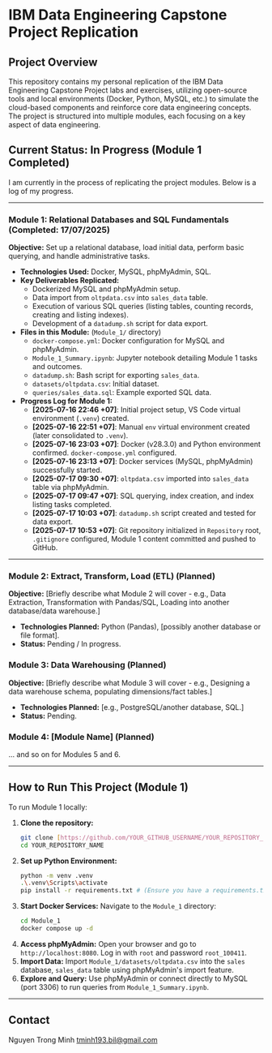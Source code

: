 # IBM Data Engineering Capstone Project Replication

## Project Overview
This repository contains my personal replication of the IBM Data Engineering Capstone Project labs and exercises, utilizing open-source tools and local environments (Docker, Python, MySQL, etc.) to simulate the cloud-based components and reinforce core data engineering concepts. The project is structured into multiple modules, each focusing on a key aspect of data engineering.

## Current Status: In Progress (Module 1 Completed)

I am currently in the process of replicating the project modules. Below is a log of my progress.

---

### Module 1: Relational Databases and SQL Fundamentals (Completed: 17/07/2025)
**Objective:** Set up a relational database, load initial data, perform basic querying, and handle administrative tasks.
* **Technologies Used:** Docker, MySQL, phpMyAdmin, SQL.
* **Key Deliverables Replicated:**
    * Dockerized MySQL and phpMyAdmin setup.
    * Data import from `oltpdata.csv` into `sales_data` table.
    * Execution of various SQL queries (listing tables, counting records, creating and listing indexes).
    * Development of a `datadump.sh` script for data export.
* **Files in this Module:** (`Module_1/` directory)
    * `docker-compose.yml`: Docker configuration for MySQL and phpMyAdmin.
    * `Module_1_Summary.ipynb`: Jupyter notebook detailing Module 1 tasks and outcomes.
    * `datadump.sh`: Bash script for exporting `sales_data`.
    * `datasets/oltpdata.csv`: Initial dataset.
    * `queries/sales_data.sql`: Example exported SQL data.
* **Progress Log for Module 1:**
    * **[2025-07-16 22:46 +07]**: Initial project setup, VS Code virtual environment (`.venv`) created.
    * **[2025-07-16 22:51 +07]**: Manual `env` virtual environment created (later consolidated to `.venv`).
    * **[2025-07-16 23:03 +07]**: Docker (v28.3.0) and Python environment confirmed. `docker-compose.yml` configured.
    * **[2025-07-16 23:13 +07]**: Docker services (MySQL, phpMyAdmin) successfully started.
    * **[2025-07-17 09:30 +07]**: `oltpdata.csv` imported into `sales_data` table via phpMyAdmin.
    * **[2025-07-17 09:47 +07]**: SQL querying, index creation, and index listing tasks completed.
    * **[2025-07-17 10:03 +07]**: `datadump.sh` script created and tested for data export.
    * **[2025-07-17 10:53 +07]**: Git repository initialized in `Repository` root, `.gitignore` configured, Module 1 content committed and pushed to GitHub.

---

### Module 2: Extract, Transform, Load (ETL) (Planned)
**Objective:** [Briefly describe what Module 2 will cover - e.g., Data Extraction, Transformation with Pandas/SQL, Loading into another database/data warehouse.]
* **Technologies Planned:** Python (Pandas), [possibly another database or file format].
* **Status:** Pending / In progress.

### Module 3: Data Warehousing (Planned)
**Objective:** [Briefly describe what Module 3 will cover - e.g., Designing a data warehouse schema, populating dimensions/fact tables.]
* **Technologies Planned:** [e.g., PostgreSQL/another database, SQL.]
* **Status:** Pending.

### Module 4: [Module Name] (Planned)
... and so on for Modules 5 and 6.

---

## How to Run This Project (Module 1)
To run Module 1 locally:
1.  **Clone the repository:**
    ```bash
    git clone [https://github.com/YOUR_GITHUB_USERNAME/YOUR_REPOSITORY_NAME.git](https://github.com/EntityEbisu/IBM-Data-Engineering-Capstone-Project.git)
    cd YOUR_REPOSITORY_NAME
    ```
2.  **Set up Python Environment:**
    ```bash
    python -m venv .venv
    .\.venv\Scripts\activate
    pip install -r requirements.txt # (Ensure you have a requirements.txt if needed for future modules)
    ```
3.  **Start Docker Services:**
    Navigate to the `Module_1` directory:
    ```bash
    cd Module_1
    docker compose up -d
    ```
4.  **Access phpMyAdmin:** Open your browser and go to `http://localhost:8080`. Log in with `root` and password `root_100411`.
5.  **Import Data:** Import `Module_1/datasets/oltpdata.csv` into the `sales` database, `sales_data` table using phpMyAdmin's import feature.
6.  **Explore and Query:** Use phpMyAdmin or connect directly to MySQL (port 3306) to run queries from `Module_1_Summary.ipynb`.

---

## Contact
Nguyen Trong Minh
tminh193.bil@gmail.com
